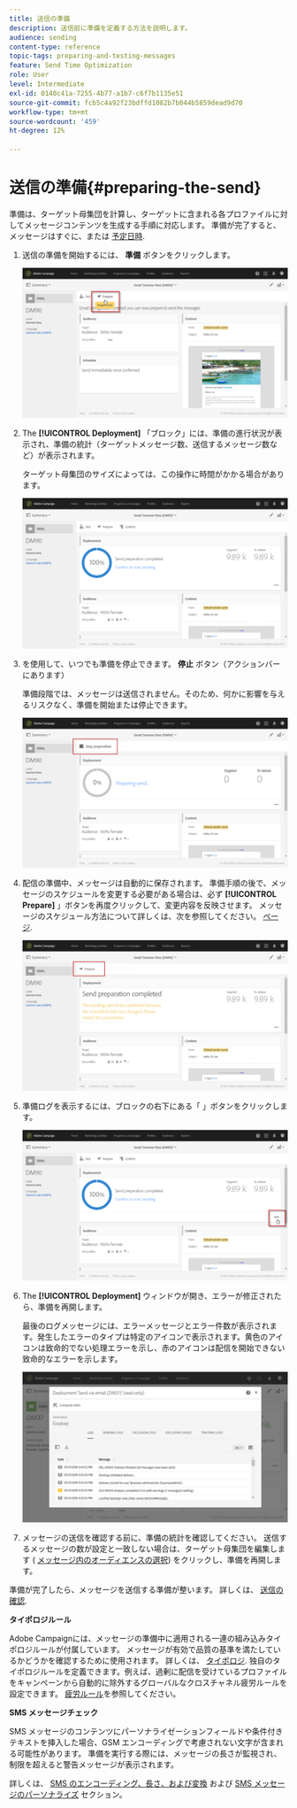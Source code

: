 ```yaml
---
title: 送信の準備
description: 送信前に準備を定義する方法を説明します。
audience: sending
content-type: reference
topic-tags: preparing-and-testing-messages
feature: Send Time Optimization
role: User
level: Intermediate
exl-id: 0140c41a-7255-4b77-a1b7-c6f7b1135e51
source-git-commit: fcb5c4a92f23bdffd1082b7b044b5859dead9d70
workflow-type: tm+mt
source-wordcount: '459'
ht-degree: 12%

---
```


# 送信の準備{#preparing-the-send}

準備は、ターゲット母集団を計算し、ターゲットに含まれる各プロファイルに対してメッセージコンテンツを生成する手順に対応します。 準備が完了すると、メッセージはすぐに、または [予定日時](../../sending/using/about-scheduling-messages.md).

1. 送信の準備を開始するには、 **準備** ボタンをクリックします。

   ![](assets/preparing_delivery_2.png)

1. The **[!UICONTROL Deployment]** 「ブロック」には、準備の進行状況が表示され、準備の統計（ターゲットメッセージ数、送信するメッセージ数など）が表示されます。

   ターゲット母集団のサイズによっては、この操作に時間がかかる場合があります。

   ![](assets/preparing_delivery.png)

1. を使用して、いつでも準備を停止できます。 **停止** ボタン（アクションバーにあります）

   準備段階では、メッセージは送信されません。そのため、何かに影響を与えるリスクなく、準備を開始または停止できます。

   ![](assets/preparing_delivery_6.png)

1. 配信の準備中、メッセージは自動的に保存されます。 準備手順の後で、メッセージのスケジュールを変更する必要がある場合は、必ず **[!UICONTROL Prepare]** 」ボタンを再度クリックして、変更内容を反映させます。 メッセージのスケジュール方法について詳しくは、次を参照してください。 [ページ](../../sending/using/about-scheduling-messages.md).

   ![](assets/preparing_delivery_5.png)

1. 準備ログを表示するには、ブロックの右下にある「 」ボタンをクリックします。

   ![](assets/preparing_delivery_4.png)

1. The **[!UICONTROL Deployment]** ウィンドウが開き、エラーが修正されたら、準備を再開します。

   最後のログメッセージには、エラーメッセージとエラー件数が表示されます。発生したエラーのタイプは特定のアイコンで表示されます。黄色のアイコンは致命的でない処理エラーを示し、赤のアイコンは配信を開始できない致命的なエラーを示します。

   ![](assets/preparing_delivery_3.png)

1. メッセージの送信を確認する前に、準備の統計を確認してください。 送信するメッセージの数が設定と一致しない場合は、ターゲット母集団を編集します ( [メッセージ内のオーディエンスの選択](../../audiences/using/selecting-an-audience-in-a-message.md)) をクリックし、準備を再開します。

準備が完了したら、メッセージを送信する準備が整います。 詳しくは、 [送信の確認](../../sending/using/confirming-the-send.md).

**タイポロジルール**

Adobe Campaignには、メッセージの準備中に適用される一連の組み込みタイポロジルールが付属しています。 メッセージが有効で品質の基準を満たしているかどうかを確認するために使用されます。 詳しくは、 [タイポロジ](../../sending/using/about-typology-rules.md). 独自のタイポロジルールを定義できます。例えば、過剰に配信を受けているプロファイルをキャンペーンから自動的に除外するグローバルなクロスチャネル疲労ルールを設定できます。 [疲労ルール](../../sending/using/fatigue-rules.md)を参照してください。

**SMS メッセージチェック**

SMS メッセージのコンテンツにパーソナライゼーションフィールドや条件付きテキストを挿入した場合、GSM エンコーディングで考慮されない文字が含まれる可能性があります。 準備を実行する際には、メッセージの長さが監視され、制限を超えると警告メッセージが表示されます。

詳しくは、 [SMS のエンコーディング、長さ、および変換](../../administration/using/configuring-sms-channel.md#sms-encoding--length-and-transliteration) および [SMS メッセージのパーソナライズ](../../channels/using/personalizing-sms-messages.md) セクション。
